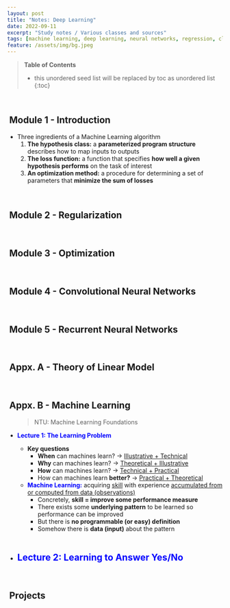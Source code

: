 ```yaml
---
layout: post
title: "Notes: Deep Learning"
date: 2022-09-11
excerpt: "Study notes / Various classes and sources"
tags: [machine learning, deep learning, neural networks, regression, classification]
feature: /assets/img/bg.jpeg
---
```


<style>
.highlight {
    line-height: 1;
    margin-bottom: 0;
}

li {
    text-align: left;
}

li code {
    line-height: 1;
}
</style>


> **Table of Contents**
> * this unordered seed list will be replaced by toc as unordered list
> {:toc}

<br/>


## <i class="fa fa-file-text-o" aria-hidden="true" style="font-size:75%;margin-right:5px;"></i> Module 1 - Introduction

- Three ingredients of a Machine Learning algorithm
  1. **The hypothesis class:** a **parameterized program structure** describes how to map inputs to outputs 
  2. **The loss function:** a function that specifies **how well a given hypothesis performs** on the task of interest
  3. **An optimization method:** a procedure for determining a set of parameters that **minimize the sum of losses** 

<br/>

## <i class="fa fa-file-text-o" aria-hidden="true" style="font-size:75%;margin-right:5px;"></i> Module 2 - Regularization

<br/>

## <i class="fa fa-file-text-o" aria-hidden="true" style="font-size:75%;margin-right:5px;"></i> Module 3 - Optimization

<br/>

## <i class="fa fa-file-text-o" aria-hidden="true" style="font-size:75%;margin-right:5px;"></i> Module 4 - Convolutional Neural Networks

<br/>

## <i class="fa fa-file-text-o" aria-hidden="true" style="font-size:75%;margin-right:5px;"></i> Module 5 - Recurrent Neural Networks

<br/>

## <i class="fa fa-file-text-o" aria-hidden="true" style="font-size:75%;margin-right:5px;"></i> Appx. A - Theory of Linear Model

<br/>

## <i class="fa fa-file-text-o" aria-hidden="true" style="font-size:75%;margin-right:5px;"></i> Appx. B - Machine Learning

<ul><blockquote>
  NTU: Machine Learning Foundations
</blockquote></ul>

- **<span style="color:blue">Lecture 1: The Learning Problem</span>**
  - **Key questions**
    - **When** can machines learn? &rarr; <u>Illustrative + Technical</u>
    - **Why** can machines learn? &rarr; <u>Theoretical + Illustrative</u>
    - **How** can machines learn? &rarr; <u>Technical + Practical</u>
    - How can machines learn **better?** &rarr; <u>Practical + Theoretical</u>
  - **<span style="color:blue">Machine Learning:</span>** acquiring <u>skill</u> with experience <u>accumulated from or computed from data (observations)</u>
    - Concretely, **skill = improve some performance measure**
    - There exists some **underlying pattern** to be learned so performance can be improved
    - But there is **no programmable (or easy) definition**
    - Somehow there is **data (input)** about the pattern
  <br/><br/>

- **<span style="color:blue">Lecture 2: Learning to Answer Yes/No</span>**
  - 


<br/>

## <i class="fa fa-file-code-o" aria-hidden="true" style="font-size:75%;margin-right:5px;"></i> Projects 

<Br/>